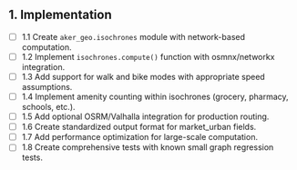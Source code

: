 ## 1. Implementation
- [ ] 1.1 Create `aker_geo.isochrones` module with network-based computation.
- [ ] 1.2 Implement `isochrones.compute()` function with osmnx/networkx integration.
- [ ] 1.3 Add support for walk and bike modes with appropriate speed assumptions.
- [ ] 1.4 Implement amenity counting within isochrones (grocery, pharmacy, schools, etc.).
- [ ] 1.5 Add optional OSRM/Valhalla integration for production routing.
- [ ] 1.6 Create standardized output format for market_urban fields.
- [ ] 1.7 Add performance optimization for large-scale computation.
- [ ] 1.8 Create comprehensive tests with known small graph regression tests.
